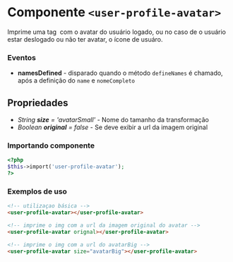 # Componente `<user-profile-avatar>`
Imprime uma tag <img > com o avatar do usuário logado, ou no caso de o usuário estar deslogado ou não ter avatar, o ícone de usuáro.

### Eventos
- **namesDefined** - disparado quando o método `defineNames` é chamado, após a definição do `name` e `nomeCompleto`
  
## Propriedades
- *String **size** = 'avatarSmall'* - Nome do tamanho da transformação
- *Boolean **original** = false* - Se deve exibir a url da imagem original

### Importando componente
```PHP
<?php 
$this->import('user-profile-avatar');
?>
```
### Exemplos de uso
```HTML
<!-- utilizaçao básica -->
<user-profile-avatar></user-profile-avatar>

<!-- imprime o img com a url da imagem original do avatar -->
<user-profile-avatar orignal></user-profile-avatar>

<!-- imprime o img com a url do avatarBig -->
<user-profile-avatar size="avatarBig"></user-profile-avatar>
```